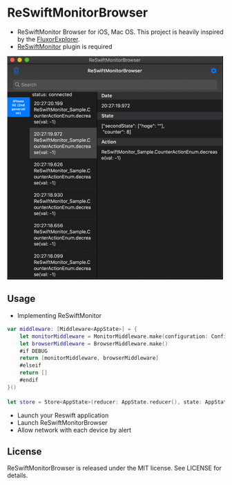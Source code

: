 # ReSwiftMonitorBrowser
- ReSwiftMonitor Browser for iOS, Mac OS. This project is heavily inspired by the [FluxorExplorer](https://github.com/FluxorOrg/FluxorExplorer).
- [ReSwiftMonitor](https://github.com/t-osawa-009/ReSwiftMonitor) plugin is required
<img src="https://github.com/t-osawa-009/ReSwiftMonitorBrowser/blob/master/assets/mac.png?raw=true" width="500">

## Usage
- Implementing ReSwiftMonitor
```swift
var middleware: [Middleware<AppState>] = {
    let monitorMiddleware = MonitorMiddleware.make(configuration: Configuration())
    let browserMiddleware = BrowserMiddleware.make()
    #if DEBUG
    return [monitorMiddleware, browserMiddleware]
    #elseif
    return []
    #endif
}()

let store = Store<AppState>(reducer: AppState.reducer(), state: AppState(), middleware: middleware)
```
- Launch your Reswift application
- Launch ReSwiftMonitorBrowser
- Allow network with each device by alert

## License
ReSwiftMonitorBrowser is released under the MIT license. See LICENSE for details.
